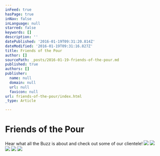 ```yaml
---
inFeed: true
hasPage: true
inNav: false
inLanguage: null
starred: false
keywords: []
description: ''
datePublished: '2016-01-19T09:31:20.814Z'
dateModified: '2016-01-19T09:31:16.827Z'
title: Friends of the Pour
author: []
sourcePath: _posts/2016-01-19-friends-of-the-pour.md
published: true
authors: []
publisher:
  name: null
  domain: null
  url: null
  favicon: null
url: friends-of-the-pour/index.html
_type: Article

---
```

# Friends of the Pour

Hear what all the Buzz is about and check out some of our clientele!
![](https://the-grid-user-content.s3-us-west-2.amazonaws.com/fe1c7fc2-6289-48d2-a9ad-2a5173950264.png)
![](https://the-grid-user-content.s3-us-west-2.amazonaws.com/c659dee6-9a38-4890-a8a8-508b9457af34.png)
![](https://the-grid-user-content.s3-us-west-2.amazonaws.com/b51bc218-f671-493a-9d35-c3353a113e59.png)
![](https://the-grid-user-content.s3-us-west-2.amazonaws.com/511fbb27-70a3-4c48-a87b-2cb5d80db99d.jpg)
![](https://the-grid-user-content.s3-us-west-2.amazonaws.com/a3029e09-7e67-46d4-9066-337ba59b2fcf.jpg)
